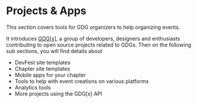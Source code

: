 # Projects & Apps

This section covers tools for GDG organizers to help organizing events.

It introduces [GDG[x]](http://github.com/gdg-x), a group of developers, designers and enthusiasts contributing to open source projects related to GDGs. Then on the following sub sections, you will find details about
* DevFest site templates
* Chapter site templates
* Mobile apps for your chapter
* Tools to help with event creations on various platforms
* Analytics tools
* More projects using the GDG[x] API










